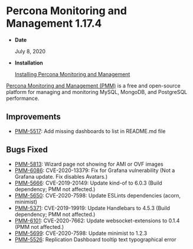 # Percona Monitoring and Management 1.17.4

* **Date**

    July 8, 2020

* **Installation**

    [Installing Percona Monitoring and Management](../deploy/index.md)

[Percona Monitoring and Management (PMM)](../) is a free and open-source platform for managing and monitoring MySQL, MongoDB, and PostgreSQL performance.

## Improvements

* [PMM-5517](https://jira.percona.com/browse/PMM-5517): Add missing dashboards to list in README.md file

## Bugs Fixed

* [PMM-5813](https://jira.percona.com/browse/PMM-5813): Wizard page not showing for AMI or OVF images
* [PMM-6086](https://jira.percona.com/browse/PMM-6086): CVE-2020-13379: Fix for Grafana vulnerability (Not a Grafana update. Fix disables Avatars.)
* [PMM-5666](https://jira.percona.com/browse/PMM-5666): CVE-2019-20149: Update kind-of to 6.0.3 (Build dependency; PMM not affected.)
* [PMM-5650](https://jira.percona.com/browse/PMM-5650): CVE-2020-7598: Update ESLints dependencies (acorn, minimist)
* [PMM-5371](https://jira.percona.com/browse/PMM-5371): CVE-2019-19919: Update Handlebars to 4.5.3 (Build dependency; PMM not affected.)
* [PMM-6101](https://jira.percona.com/browse/PMM-6101): CVE-2020-7662: Update websocket-extensions to 0.1.4 (PMM not affected.)
* [PMM-5699](https://jira.percona.com/browse/PMM-5699): CVE-2020-7598: Update minimist to 1.2.3
* [PMM-5526](https://jira.percona.com/browse/PMM-5526): Replication Dashboard tooltip text typographical error

